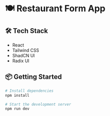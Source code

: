 # 🍽️ Restaurant Form App

## 🛠️ Tech Stack
- React
- Tailwind CSS
- ShadCN UI
- Radix UI

## 📦 Getting Started

```bash
# Install dependencies
npm install

# Start the development server
npm run dev

